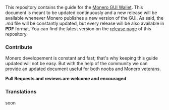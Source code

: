 This repository contains the guide for the [Monero GUI Wallet](https://github.com/monero-project/monero-gui/releases).
This document is meant to be updated continuously and a new release will be available whenever Monero publishes a new version of the GUI. As said, the *.md* file will be constantly updated, but every release will be also available in **PDF** format. You can find the latest version on the [release page](https://github.com/erciccione/monero-GUI-guide/releases) of this repository.

### Contribute
Monero developement is constant and fast; that's why keeping this guide updated will not be easy. But with the help of the community we can provide an updated document useful for both noobs and Monero veterans.
&nbsp;

**Pull Requests and reviews are welcome and encouraged**

### Translations
soon
